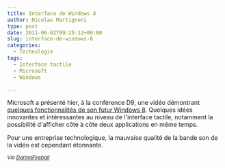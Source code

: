 ```yaml
---
title: Interface de Windows 8
author: Nicolas Martignoni
type: post
date: 2011-06-02T09:25:12+00:00
slug: interface-de-windows-8
categories:
  - Technologie
tags:
  - Interface tactile
  - Microsoft
  - Windows

---
```

Microsoft a présenté hier, à la conférence D9, une vidéo démontrant [quelques fonctionnalités de son futur Windows 8][1]. Quelques idées innovantes et intéressantes au niveau de l'interface tactile, notamment la possibilité d'afficher côte à côte deux applications en même temps.

Pour une entreprise technologique, la mauvaise qualité de la bande son de la vidéo est cependant étonnante.

<small><em>Via <a href="http://daringfireball.net/linked/2011/06/01/previewing-windows-8">DaringFireball</a></em></small>

 [1]: http://www.microsoft.com/presspass/features/2011/jun11/06-01corporatenews.aspx